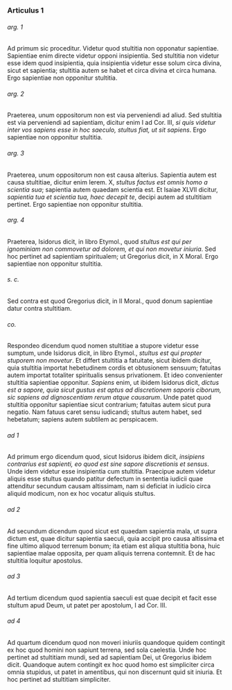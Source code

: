 ### Articulus 1

###### arg. 1
Ad primum sic proceditur. Videtur quod stultitia non opponatur sapientiae. Sapientiae enim directe videtur opponi insipientia. Sed stultitia non videtur esse idem quod insipientia, quia insipientia videtur esse solum circa divina, sicut et sapientia; stultitia autem se habet et circa divina et circa humana. Ergo sapientiae non opponitur stultitia.

###### arg. 2
Praeterea, unum oppositorum non est via perveniendi ad aliud. Sed stultitia est via perveniendi ad sapientiam, dicitur enim I ad Cor. III, *si quis videtur inter vos sapiens esse in hoc saeculo, stultus fiat, ut sit sapiens*. Ergo sapientiae non opponitur stultitia.

###### arg. 3
Praeterea, unum oppositorum non est causa alterius. Sapientia autem est causa stultitiae, dicitur enim Ierem. X, *stultus factus est omnis homo a scientia sua*; sapientia autem quaedam scientia est. Et Isaiae XLVII dicitur, *sapientia tua et scientia tua, haec decepit te*, decipi autem ad stultitiam pertinet. Ergo sapientiae non opponitur stultitia.

###### arg. 4
Praeterea, Isidorus dicit, in libro Etymol., quod *stultus est qui per ignominiam non commovetur ad dolorem, et qui non movetur iniuria*. Sed hoc pertinet ad sapientiam spiritualem; ut Gregorius dicit, in X Moral. Ergo sapientiae non opponitur stultitia.

###### s. c.
Sed contra est quod Gregorius dicit, in II Moral., quod donum sapientiae datur contra stultitiam.

###### co.
Respondeo dicendum quod nomen stultitiae a stupore videtur esse sumptum, unde Isidorus dicit, in libro Etymol., *stultus est qui propter stuporem non movetur*. Et differt stultitia a fatuitate, sicut ibidem dicitur, quia stultitia importat hebetudinem cordis et obtusionem sensuum; fatuitas autem importat totaliter spiritualis sensus privationem. Et ideo convenienter stultitia sapientiae opponitur. *Sapiens* enim, ut ibidem Isidorus dicit, *dictus est a sapore, quia sicut gustus est aptus ad discretionem saporis ciborum, sic sapiens ad dignoscentiam rerum atque causarum*. Unde patet quod stultitia opponitur sapientiae sicut contrarium; fatuitas autem sicut pura negatio. Nam fatuus caret sensu iudicandi; stultus autem habet, sed hebetatum; sapiens autem subtilem ac perspicacem.

###### ad 1
Ad primum ergo dicendum quod, sicut Isidorus ibidem dicit, *insipiens contrarius est sapienti, eo quod est sine sapore discretionis et sensus*. Unde idem videtur esse insipientia cum stultitia. Praecipue autem videtur aliquis esse stultus quando patitur defectum in sententia iudicii quae attenditur secundum causam altissimam, nam si deficiat in iudicio circa aliquid modicum, non ex hoc vocatur aliquis stultus.

###### ad 2
Ad secundum dicendum quod sicut est quaedam sapientia mala, ut supra dictum est, quae dicitur sapientia saeculi, quia accipit pro causa altissima et fine ultimo aliquod terrenum bonum; ita etiam est aliqua stultitia bona, huic sapientiae malae opposita, per quam aliquis terrena contemnit. Et de hac stultitia loquitur apostolus.

###### ad 3
Ad tertium dicendum quod sapientia saeculi est quae decipit et facit esse stultum apud Deum, ut patet per apostolum, I ad Cor. III.

###### ad 4
Ad quartum dicendum quod non moveri iniuriis quandoque quidem contingit ex hoc quod homini non sapiunt terrena, sed sola caelestia. Unde hoc pertinet ad stultitiam mundi, sed ad sapientiam Dei, ut Gregorius ibidem dicit. Quandoque autem contingit ex hoc quod homo est simpliciter circa omnia stupidus, ut patet in amentibus, qui non discernunt quid sit iniuria. Et hoc pertinet ad stultitiam simpliciter.

